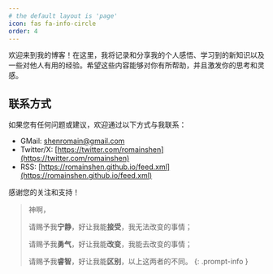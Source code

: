 ```yaml
---
# the default layout is 'page'
icon: fas fa-info-circle
order: 4
---
```



欢迎来到我的博客！在这里，我将记录和分享我的个人感悟、学习到的新知识以及一些对他人有用的经验。希望这些内容能够对你有所帮助，并且激发你的思考和灵感。

## 联系方式

如果您有任何问题或建议，欢迎通过以下方式与我联系：

- GMail: [shenromain@gmail.com](mailto:shenromain@gmail.com)
- Twitter/X: [https://twitter.com/romainshen](https://twitter.com/romainshen)
- RSS: [https://romainshen.github.io/feed.xml](https://romainshen.github.io/feed.xml)

感谢您的关注和支持！





> 神啊，
>
> 请赐予我**宁静**，好让我能**接受**，我无法改变的事情；
>
> 请赐予我**勇气**，好让我能**改变**，我能去改变的事情；
>
> 请赐予我**睿智**，好让我能**区别**，以上这两者的不同。
{: .prompt-info }